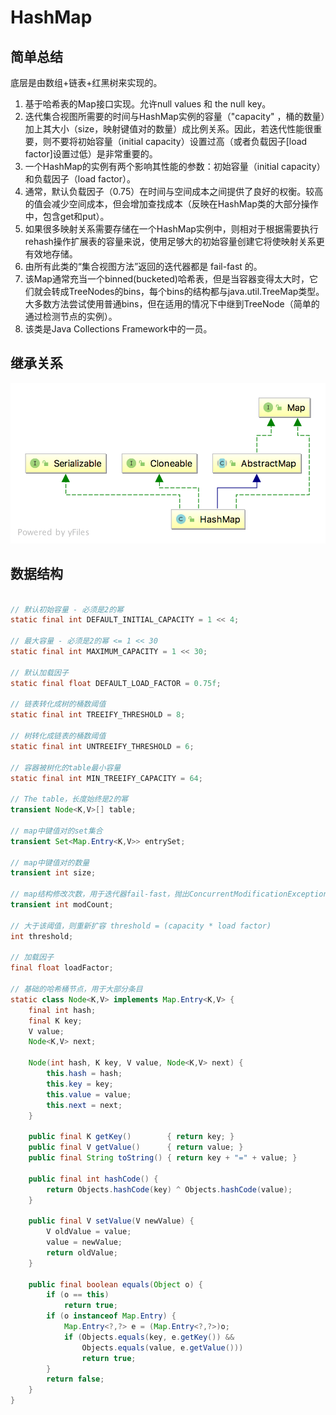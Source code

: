 # HashMap

## 简单总结

底层是由数组+链表+红黑树来实现的。

1. 基于哈希表的Map接口实现。允许null values 和 the null key。
2. 迭代集合视图所需要的时间与HashMap实例的容量（"capacity" ，桶的数量）加上其大小（size，映射键值对的数量）成比例关系。因此，若迭代性能很重要，则不要将初始容量（initial capacity）设置过高（或者负载因子[load factor]设置过低）是非常重要的。
3. 一个HashMap的实例有两个影响其性能的参数：初始容量（initial capacity） 和负载因子（load factor）。
4. 通常，默认负载因子（0.75）在时间与空间成本之间提供了良好的权衡。较高的值会减少空间成本，但会增加查找成本（反映在HashMap类的大部分操作中，包含get和put）。
5. 如果很多映射关系需要存储在一个HashMap实例中，则相对于根据需要执行rehash操作扩展表的容量来说，使用足够大的初始容量创建它将使映射关系更有效地存储。
6. 由所有此类的“集合视图方法”返回的迭代器都是 fail-fast 的。
7. 该Map通常充当一个binned(bucketed)哈希表，但是当容器变得太大时，它们就会转成TreeNodes的bins，每个bins的结构都与java.util.TreeMap类型。大多数方法尝试使用普通bins，但在适用的情况下中继到TreeNode（简单的通过检测节点的实例）。
8. 该类是Java Collections Framework中的一员。

## 继承关系

![HashMap](./images/HashMap.png)

## 数据结构

```java

// 默认初始容量 - 必须是2的幂
static final int DEFAULT_INITIAL_CAPACITY = 1 << 4;

// 最大容量 - 必须是2的幂 <= 1 << 30
static final int MAXIMUM_CAPACITY = 1 << 30;

// 默认加载因子
static final float DEFAULT_LOAD_FACTOR = 0.75f;

// 链表转化成树的桶数阈值
static final int TREEIFY_THRESHOLD = 8;

// 树转化成链表的桶数阈值
static final int UNTREEIFY_THRESHOLD = 6;

// 容器被树化的table最小容量
static final int MIN_TREEIFY_CAPACITY = 64;

// The table，长度始终是2的幂
transient Node<K,V>[] table;

// map中键值对的set集合
transient Set<Map.Entry<K,V>> entrySet;

// map中键值对的数量
transient int size;

// map结构修改次数，用于迭代器fail-fast，抛出ConcurrentModificationException
transient int modCount;

// 大于该阈值，则重新扩容 threshold = (capacity * load factor)
int threshold;

// 加载因子
final float loadFactor;

// 基础的哈希桶节点，用于大部分条目
static class Node<K,V> implements Map.Entry<K,V> {
    final int hash;
    final K key;
    V value;
    Node<K,V> next;

    Node(int hash, K key, V value, Node<K,V> next) {
        this.hash = hash;
        this.key = key;
        this.value = value;
        this.next = next;
    }

    public final K getKey()        { return key; }
    public final V getValue()      { return value; }
    public final String toString() { return key + "=" + value; }

    public final int hashCode() {
        return Objects.hashCode(key) ^ Objects.hashCode(value);
    }

    public final V setValue(V newValue) {
        V oldValue = value;
        value = newValue;
        return oldValue;
    }

    public final boolean equals(Object o) {
        if (o == this)
            return true;
        if (o instanceof Map.Entry) {
            Map.Entry<?,?> e = (Map.Entry<?,?>)o;
            if (Objects.equals(key, e.getKey()) &&
                Objects.equals(value, e.getValue()))
                return true;
        }
        return false;
    }
}

```

